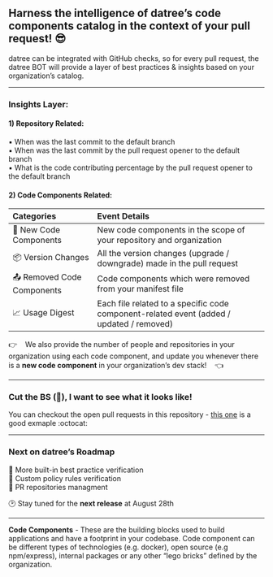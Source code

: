 ## Harness the intelligence of datree’s code components catalog in the context of your pull request! :sunglasses:

datree can be integrated with GitHub checks, so for every pull request, the datree BOT will provide a layer of best practices & insights based on your organization’s catalog.

***

### Insights Layer:
#### 1) Repository Related:
:black_small_square: When was the last commit to the default branch  
:black_small_square: When was the last commit by the pull request opener to the default branch  
:black_small_square: What is the code contributing percentage by the pull request opener to the default branch  

#### 2) Code Components Related:
|Categories|Event Details|
|:---|:---|
|:tada: New Code Components	| New code components in the scope of your repository and organization|
|:package: Version Changes	| All the version changes (upgrade / downgrade) made in the pull request |
|:outbox_tray: Removed Code Components | Code components which were removed from your manifest file |
|:chart_with_upwards_trend: Usage Digest | Each file related to a specific code component-related event (added / updated / removed) |

:point_right: &nbsp;&nbsp; We also provide the number of people and repositories in your organization using each code component, and update you whenever there is a **new code component** in your organization’s dev stack! &nbsp;&nbsp; :point_left:

***
### Cut the BS (:poop:), I want to see what it looks like!

You can checkout the open pull requests in this repository - [this one](https://github.com/datreeio/datree-pr-checks/pull/5/checks?check_run_id=9131499) is a good exmaple :octocat:

***
### Next on datree’s Roadmap
:black_square_button: More built-in best practice verification   
:black_square_button: Custom policy rules verification   
:black_square_button: PR repositories managment  

:clock2: Stay tuned for the **next release** at August 28th

***

**Code Components** - These are the building blocks used to build applications and have a footprint in your codebase. Code component can be different types of technologies (e.g. docker), open source (e.g npm/express), internal packages or any other “lego bricks” defined by the organization.
